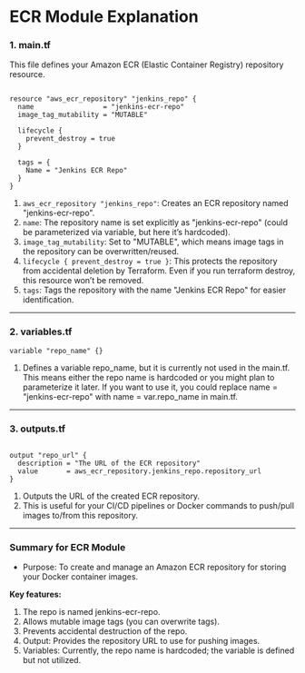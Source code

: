 # ECR Module Explanation

### 1. main.tf

This file defines your Amazon ECR (Elastic Container Registry) repository resource.

```hcl

resource "aws_ecr_repository" "jenkins_repo" {
  name                 = "jenkins-ecr-repo"
  image_tag_mutability = "MUTABLE"

  lifecycle {
    prevent_destroy = true
  }

  tags = {
    Name = "Jenkins ECR Repo"
  }
}
```

1. `aws_ecr_repository "jenkins_repo"`: Creates an ECR repository named "jenkins-ecr-repo".
2. `name`: The repository name is set explicitly as "jenkins-ecr-repo" (could be parameterized via variable, but here it’s hardcoded).
3. `image_tag_mutability`: Set to "MUTABLE", which means image tags in the repository can be overwritten/reused.
4. `lifecycle { prevent_destroy = true }`: This protects the repository from accidental deletion by Terraform. Even if you run terraform destroy, this resource won’t be removed.
5. `tags`: Tags the repository with the name "Jenkins ECR Repo" for easier identification.

---

### 2. variables.tf

```hcl
variable "repo_name" {}
```
1. Defines a variable repo_name, but it is currently not used in the main.tf. This means either the repo name is hardcoded or you might plan to parameterize it later. If you want to use it, you could replace name = "jenkins-ecr-repo" with name = var.repo_name in main.tf.

---

### 3. outputs.tf
```hcl

output "repo_url" {
  description = "The URL of the ECR repository"
  value       = aws_ecr_repository.jenkins_repo.repository_url
}
```

1. Outputs the URL of the created ECR repository.
2. This is useful for your CI/CD pipelines or Docker commands to push/pull images to/from this repository.

---

### Summary for ECR Module

- Purpose: To create and manage an Amazon ECR repository for storing your Docker container images.

**Key features:**
1. The repo is named jenkins-ecr-repo.
2. Allows mutable image tags (you can overwrite tags).
3. Prevents accidental destruction of the repo.
4. Output: Provides the repository URL to use for pushing images.
5. Variables: Currently, the repo name is hardcoded; the variable is defined but not utilized.

